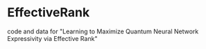 # EffectiveRank
code and data for "Learning to Maximize Quantum Neural Network Expressivity via Effective Rank"
